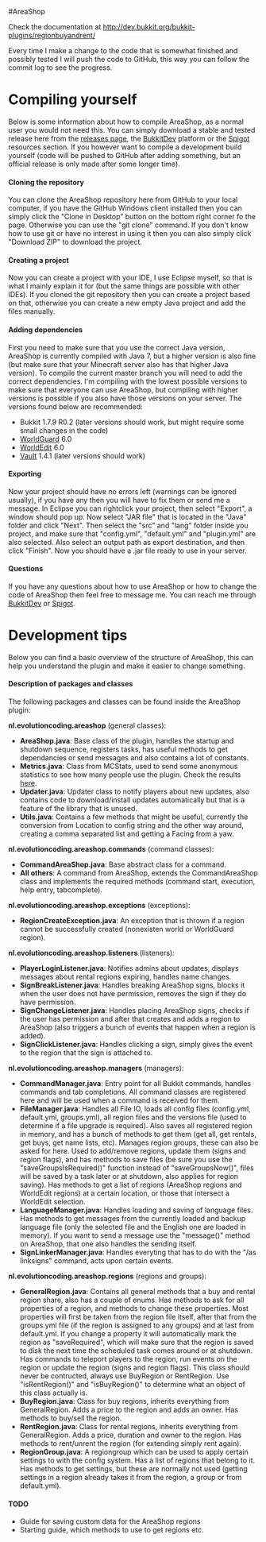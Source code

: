#AreaShop

Check the documentation at http://dev.bukkit.org/bukkit-plugins/regionbuyandrent/

Every time I make a change to the code that is somewhat finished and possibly tested I will push the code to GitHub, this way you can follow the commit log to see the progress.

# Compiling yourself
Below is some information about how to compile AreaShop, as a normal user you would not need this. You can simply download a stable and tested release here from the [releases page](https://github.com/NLthijs48/AreaShop/releases), the [BukkitDev](http://dev.bukkit.org/bukkit-plugins/regionbuyandrent/) platform or the [Spigot](http://www.spigotmc.org/resources/areashop.2991/) resources section. If you however want to compile a development build yourself (code will be pushed to GitHub after adding something, but an official release is only made after some longer time).

#### Cloning the repository
You can clone the AreaShop repository here from GitHub to your local computer, if you have the GitHub Windows client installed then you can simply click the "Clone in Desktop" button on the bottom right corner fo the page. Otherwise you can use the "git clone" command. If you don't know how to use git or have no interest in using it then you can also simply click "Download ZIP" to download the project.

#### Creating a project
Now you can create a project with your IDE, I use Eclipse myself, so that is what I mainly explain it for (but the same things are possible with other IDEs). If you cloned the git repository then you can create a project based on that, otherwise you can create a new empty Java project and add the files manually.

#### Adding dependencies
First you need to make sure that you use the correct Java version, AreaShop is currently compiled with Java 7, but a higher version is also fine (but make sure that your Minecraft server also has that higher Java version). To compile the current master branch you will need to add the correct dependencies. I'm compiling with the lowest possible versions to make sure that everyone can use AreaShop, but compiling with higher versions is possible if you also have those versions on your server. The versions found below are recommended:
- Bukkit 1.7.9 R0.2 (later versions should work, but might require some small changes in the code)
- [WorldGuard](http://dev.bukkit.org/bukkit-plugins/worldguard/files/) 6.0
- [WorldEdit](http://dev.bukkit.org/bukkit-plugins/worldedit/files/) 6.0
- [Vault](http://dev.bukkit.org/bukkit-plugins/vault/files/) 1.4.1 (later versions should work)

#### Exporting
Now your project should have no errors left (warnings can be ignored usually), if you have any then you will have to fix them or send me a message. In Eclipse you can rightclick your project, then select "Export", a window should pop up. Now select "JAR file" that is located in the "Java" folder and click "Next". Then select the "src" and "lang" folder inside you project, and make sure that "config.yml", "default.yml" and "plugin.yml" are also selected. Also select an output path as export destination, and then click "Finish". Now you should have a .jar file ready to use in your server.

#### Questions
If you have any questions about how to use AreaShop or how to change the code of AreaShop then feel free to message me. You can reach me through [BukkitDev](http://dev.bukkit.org/profiles/NLThijs48/) or [Spigot](http://www.spigotmc.org/members/nlthijs48.15658/).

# Development tips
Below you can find a basic overview of the structure of AreaShop, this can help you understand the plugin and make it easier to change something.

#### Description of packages and classes
The following packages and classes can be found inside the AreaShop plugin:

**nl.evolutioncoding.areashop** (general classes):
- **AreaShop.java**: Base class of the plugin, handles the startup and shutdown sequence, registers tasks, has useful methods to get dependancies or send messages and also contains a lot of constants.
- **Metrics.java**: Class from MCStats, used to send some anonymous statistics to see how many people use the plugin. Check the results [here](http://mcstats.org/plugin/AreaShop).
- **Updater.java**: Updater class to notify players about new updates, also contains code to download/install updates automatically but that is a feature of the library that is unused.
- **Utils.java**: Contains a few methods that might be useful, currently the conversion from Location to config string and the other way around, creating a comma separated list and getting a Facing from a yaw.

**nl.evolutioncoding.areashop.commands** (command classes):
- **CommandAreaShop.java**: Base abstract class for a command.
- **All others**: A command from AreaShop, extends the CommandAreaShop class and implements the required methods (command start, execution, help entry, tabcomplete).

**nl.evolutioncoding.areashop.exceptions** (exceptions):
- **RegionCreateException.java**: An exception that is thrown if a region cannot be successfully created (nonexisten world or WorldGuard region).

**nl.evolutioncoding.areashop.listeners** (listeners):
- **PlayerLoginListener.java**: Notifies admins about updates, displays messages about rental regions expiring, handles name changes.
- **SignBreakListener.java**: Handles breaking AreaShop signs, blocks it when the user does not have permission, removes the sign if they do have permission.
- **SignChangeListener.java**: Handles placing AreaShop signs, checks if the user has permission and after that creates and adds a region to AreaShop (also triggers a bunch of events that happen when a region is added).
- **SignClickListener.java**: Handles clicking a sign, simply gives the event to the region that the sign is attached to.

**nl.evolutioncoding.areashop.managers** (managers):
- **CommandManager.java**: Entry point for all Bukkit commands, handles commands and tab completions. All command classes are registered here and will be used when a command is received for them.
- **FileManager.java**: Handles all File IO, loads all config files (config.yml, default.yml, groups.yml), all region files and the versions file (used to determine if a file upgrade is required). Also saves all registered region in memory, and has a bunch of methods to get them (get all, get rentals, get buys, get name lists, etc). Manages region groups, these can also be asked for here. Used to add/remove regions, update them (signs and region flags), and has methods to save files (be sure you use the "saveGroupsIsRequired()" function instead of "saveGroupsNow()", files will be saved by a task later or at shutdown, also applies for region saving). Has methods to get a list of regions (AreaShop regions and WorldEdit regions) at a certain location, or those that intersect a WorldEdit selection.
- **LanguageManager.java**: Handles loading and saving of language files. Has methods to get messages from the currently loaded and backup language file (only the selected file and the English one are loaded in memory). If you want to send a message use the "message()" method on AreaShop, that one also handles the sending itself.
- **SignLinkerManager.java**: Handles everyting that has to do with the "/as linksigns" command, acts upon certain events.

**nl.evolutioncoding.areashop.regions** (regions and groups):
- **GeneralRegion.java**: Contains all general methods that a buy and rental region share, also has a couple of enums. Has methods to ask for all properties of a region, and methods to change these properties. Most properties will first be taken from the region file itself, after that from the groups.yml file (if the region is assigned to any groups) and at last from default.yml. If you change a property it will automatically mark the region as "saveRequired", which will make sure that the region is saved to disk the next time the scheduled task comes around or at shutdown. Has commands to teleport players to the region, run events on the region or update the region (signs and region flags). This class should never be contructed, always use BuyRegion or RentRegion. Use "isRentRegion()" and "isBuyRegion()" to determine what an object of this class actually is. 
- **BuyRegion.java**: Class for buy regions, inherits everything from GeneralRegion. Adds a price to the region and adds an owner. Has methods to buy/sell the region.
- **RentRegion.java**: Class for rental regions, inherits everything from GeneralRegion. Adds a price, duration and owner to the region. Has methods to rent/unrent the region (for extending simply rent again).
- **RegionGroup.java**: A regiongroup which can be used to apply certain settings to with the config system. Has a list of regions that belong to it. Has methods to get settings, but these are normally not used (getting settings in a region already takes it from the region, a group or from default.yml).

#### TODO
- Guide for saving custom data for the AreaShop regions
- Starting guide, which methods to use to get regions etc.
